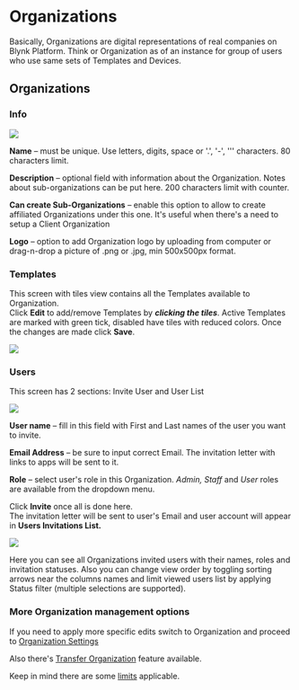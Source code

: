 # Organizations

Basically, Organizations are digital representations of real companies on Blynk Platform. Think or Organization as of an instance for group of users who use same sets of Templates and Devices.

## Organizations

### Info

![](../../.gitbook/assets/org\_info.png)

**Name** – must be unique. Use letters, digits, space or '.', '-', ''' characters. 80 characters limit.

**Description** – optional field with information about the Organization. Notes about sub-organizations can be put here. 200 characters limit with counter.

**Can create Sub-Organizations** – enable this option to allow to create affiliated Organizations under this one. It's useful when there's a need to setup a Client Organization

**Logo** – option to add Organization logo by uploading from computer or drag-n-drop a picture of .png or .jpg, min 500x500px format.

### Templates

This screen with tiles view contains all the Templates available to Organization.\
Click **Edit** to add/remove Templates by _**clicking the tiles**_. Active Templates are marked with green tick, disabled have tiles with reduced colors. Once the changes are made click **Save**.

![](../../.gitbook/assets/prod\_tiles.png)

### Users

This screen has 2 sections: Invite User and User List

![](../../.gitbook/assets/inv\_user.png)

**User name** – fill in this field with First and Last names of the user you want to invite.

**Email Address** – be sure to input correct Email. The invitation letter with links to apps will be sent to it.

**Role** – select user's role in this Organization. _Admin, Staff_ and _User_ roles are available from the dropdown menu.

Click **Invite** once all is done here.\
The invitation letter will be sent to user's Email and user account will appear in **Users Invitations List.**

![](../../.gitbook/assets/org\_usr\_list.png)

Here you can see all Organizations invited users with their names, roles and invitation statuses. Also you can change view order by toggling sorting arrows near the columns names and limit viewed users list by applying Status filter (multiple selections are supported).

### More Organization management options

If you need to apply more specific edits switch to Organization and proceed to [Organization Settings](../settings/organization-settings/)

Also there's [Transfer Organization](https://github.com/blynkkk/docs/tree/005c4b94e9d27f9d5e328f938f5b621b1168e315/blynk.console/organizations/transfer-organization.md) feature available.

Keep in mind there are some [limits](https://docs.blynk.io/en/blynk.console/limits#organization) applicable.
